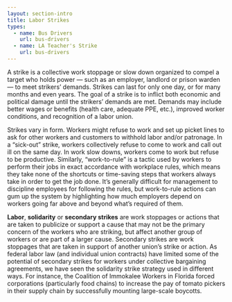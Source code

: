 ```yaml
---
layout: section-intro
title: Labor Strikes
types:
  - name: Bus Drivers
    url: bus-drivers
  - name: LA Teacher's Strike
    url: bus-drivers
---
```


A strike is a collective work stoppage or slow down organized to compel a target who holds power — such as an employer, landlord or prison warden — to meet strikers’ demands. Strikes can last for only one day, or for many months and even years. The goal of a strike is to inflict both economic and political damage until the strikers’ demands are met. Demands may include better wages or benefits (health care, adequate PPE, etc.), improved worker conditions, and recognition of a labor union.

Strikes vary in form. Workers might refuse to work and set up picket lines to ask for other workers and customers to withhold labor and/or patronage. In a “sick-out” strike, workers collectively refuse to come to work and call out ill on the same day. In work slow downs, workers come to work but refuse to be productive. Similarly, “work-to-rule” is a tactic used by workers to perform their jobs in exact accordance with workplace rules, which means they take none of the shortcuts or time-saving steps that workers always take in order to get the job done. It’s generally difficult for management to discipline employees for following the rules, but work-to-rule actions can gum up the system by highlighting how much employers depend on workers going far above and beyond what’s required of them.

**Labor**, **solidarity** or **secondary strikes** are work stoppages or actions that are taken to publicize or support a cause that may not be the primary concern of the workers who are striking, but affect another group of workers or are part of a larger cause. Secondary strikes are work stoppages that are taken in support of another union’s strike or action. As federal labor law (and individual union contracts) have limited some of the potential of secondary strikes for workers under collective bargaining agreements, we have seen the solidarity strike strategy used in different ways. For instance, the Coalition of Immokalee Workers in Florida forced corporations (particularly food chains) to increase the pay of tomato pickers in their supply chain by successfully mounting large-scale boycotts.
